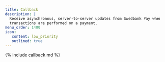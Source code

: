 ```yaml
---
title: Callback
description: |
  Receive asynchronous, server-to-server updates from Swedbank Pay when
  transactions are performed on a payment.
menu_order: 1400
icon:
   content: low_priority
   outlined: true
---
```


{% include callback.md %}
